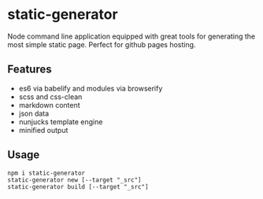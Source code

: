 static-generator
======

Node command line application equipped with great tools for generating the most simple static page. Perfect for github pages hosting.

## Features

- es6 via babelify and modules via browserify
- scss and css-clean
- markdown content
- json data
- nunjucks template engine
- minified output

## Usage

```
npm i static-generator
static-generator new [--target "_src"]
static-generator build [--target "_src"]
```
